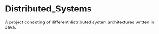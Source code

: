 # Distributed_Systems
A project consisting of different distributed system architectures written in Java.
